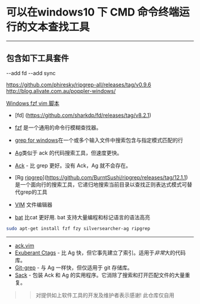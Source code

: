 # 可以在windows10 下 CMD 命令终端运行的文本查找工具

---

## 包含如下工具套件
--add fd
--add sync 

https://github.com/phiresky/ripgrep-all/releases/tag/v0.9.6
http://blog.alivate.com.au/poppler-windows/


[Windows fzf vim 脚本](https://github.com/jesse23/with)

- [fd] (https://github.com/sharkdp/fd/releases/tag/v8.2.1)

- [fzf](https://github.com/junegunn/fzf.git) 是一个通用的命令行模糊查找器。
- [grep for windows](http://gnuwin32.sourceforge.net/packages/grep.htm)在一个或多个输入文件中搜索包含与指定模式匹配的行
- [Ag](https://github.com/ggreer/the_silver_searcher
)类似于 ack 的代码搜索工具，但速度更快。
- [Ack](https://github.com/petdance/ack3) - 比 grep 更好。没有 Ack，Ag 就不会存在。
- [Rg [ripgrep](https://github.com/BurntSushi/ripgrep)](https://github.com/BurntSushi/ripgrep/releases/tag/12.1.1)  是一个面向行的搜索工具，它递归地搜索当前目录以查找正则表达式模式可替代grep的工具
- [VIM](https://www.vim.org/) 文件编辑器
- [bat](https://github.com/sharkdp/bat) 比cat 更好用. bat 支持大量编程和标记语言的语法高亮

```bash
sudo apt-get install fzf fzy silversearcher-ag ripgrep
```
---

- [ack.vim](https://github.com/mileszs/ack.vim)
- [Exuberant Ctags](http://ctags.sourceforge.net/) - 比 Ag 快，但它事先建立了索引。适用于*非常*大的代码库。
- [Git-grep](http://git-scm.com/docs/git-grep) - 与 Ag 一样快，但仅适用于 git 存储库。
- [Sack](https://github.com/sampson-chen/sack) - 包装 Ack 和 Ag 的实用程序。它消除了搜索和打开匹配文件的大量重复。

>> 对提供如上软件工具的开发及维护者表示感谢!
>> 此仓库仅自用
